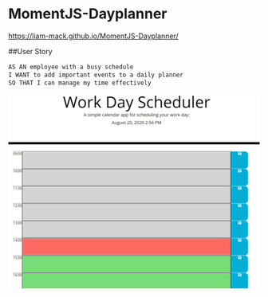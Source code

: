 # MomentJS-Dayplanner
https://liam-mack.github.io/MomentJS-Dayplanner/

##User Story
```
AS AN employee with a busy schedule
I WANT to add important events to a daily planner
SO THAT I can manage my time effectively
```
![](Images/Deployed.png)
